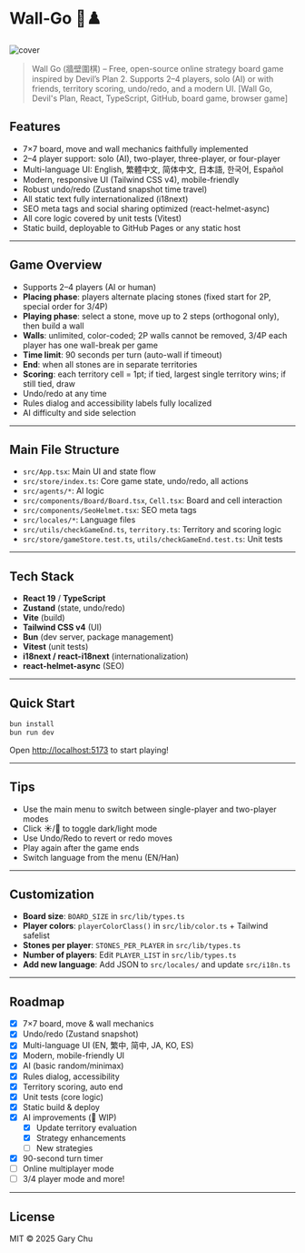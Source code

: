 
# Wall‑Go 🧱♟️

![cover](https://schaoss.github.io/wall-go/cover.png)

> Wall Go (牆壁圍棋) – Free, open-source online strategy board game inspired by Devil’s Plan 2. Supports 2–4 players, solo (AI) or with friends, territory scoring, undo/redo, and a modern UI. [Wall Go, Devil's Plan, React, TypeScript, GitHub, board game, browser game]

## Features

- 7×7 board, move and wall mechanics faithfully implemented
- 2–4 player support: solo (AI), two-player, three-player, or four-player
- Multi-language UI: English, 繁體中文, 简体中文, 日本語, 한국어, Español
- Modern, responsive UI (Tailwind CSS v4), mobile-friendly
- Robust undo/redo (Zustand snapshot time travel)
- All static text fully internationalized (i18next)
- SEO meta tags and social sharing optimized (react-helmet-async)
- All core logic covered by unit tests (Vitest)
- Static build, deployable to GitHub Pages or any static host

---

## Game Overview

- Supports 2–4 players (AI or human)
- **Placing phase**: players alternate placing stones (fixed start for 2P, special order for 3/4P)
- **Playing phase**: select a stone, move up to 2 steps (orthogonal only), then build a wall
- **Walls**: unlimited, color-coded; 2P walls cannot be removed, 3/4P each player has one wall-break per game
- **Time limit**: 90 seconds per turn (auto-wall if timeout)
- **End**: when all stones are in separate territories
- **Scoring**: each territory cell = 1pt; if tied, largest single territory wins; if still tied, draw
- Undo/redo at any time
- Rules dialog and accessibility labels fully localized
- AI difficulty and side selection

---

## Main File Structure

- `src/App.tsx`: Main UI and state flow
- `src/store/index.ts`: Core game state, undo/redo, all actions
- `src/agents/*`: AI logic
- `src/components/Board/Board.tsx`, `Cell.tsx`: Board and cell interaction
- `src/components/SeoHelmet.tsx`: SEO meta tags
- `src/locales/*`: Language files
- `src/utils/checkGameEnd.ts`, `territory.ts`: Territory and scoring logic
- `src/store/gameStore.test.ts`, `utils/checkGameEnd.test.ts`: Unit tests

---

## Tech Stack

- **React 19** / **TypeScript**
- **Zustand** (state, undo/redo)
- **Vite** (build)
- **Tailwind CSS v4** (UI)
- **Bun** (dev server, package management)
- **Vitest** (unit tests)
- **i18next / react-i18next** (internationalization)
- **react-helmet-async** (SEO)

---

## Quick Start

```bash
bun install
bun run dev
```

Open [http://localhost:5173](http://localhost:5173) to start playing!

---

## Tips

- Use the main menu to switch between single-player and two-player modes
- Click ☀️/🌙 to toggle dark/light mode
- Use Undo/Redo to revert or redo moves
- Play again after the game ends
- Switch language from the menu (EN/Han)

---

## Customization

- **Board size**: `BOARD_SIZE` in `src/lib/types.ts`
- **Player colors**: `playerColorClass()` in `src/lib/color.ts` + Tailwind safelist
- **Stones per player**: `STONES_PER_PLAYER` in `src/lib/types.ts`
- **Number of players**: Edit `PLAYER_LIST` in `src/lib/types.ts`
- **Add new language**: Add JSON to `src/locales/` and update `src/i18n.ts`

---

## Roadmap

- [x] 7×7 board, move & wall mechanics
- [x] Undo/redo (Zustand snapshot)
- [x] Multi-language UI (EN, 繁中, 简中, JA, KO, ES)
- [x] Modern, mobile-friendly UI
- [x] AI (basic random/minimax)
- [x] Rules dialog, accessibility
- [x] Territory scoring, auto end
- [x] Unit tests (core logic)
- [x] Static build & deploy
- [x] AI improvements (🚧 WIP)
  - [x] Update territory evaluation
  - [x] Strategy enhancements
  - [ ] New strategies
- [x] 90-second turn timer
- [ ] Online multiplayer mode
- [ ] 3/4 player mode
and more!

---

## License

MIT © 2025 Gary Chu
